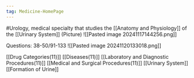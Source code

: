 ```yaml
---
tag: Medicine-HomePage
---
```

#Urology, medical specialty that studies the [[Anatomy and Physiology]] of the [[Urinary System]]
(Picture)
	![[Pasted image 20241117144256.png]]

Questions: 38-50/91-133
![[Pasted image 20241120133018.png]]

[[Drug Categories(11)]]
[[Diseases(11)]]
[[Laboratory and Diagnostic Procedures(11)]]
[[Medical and Surgical Procedures(11)]]
[[Urinary System]]
[[Formation of Urine]]